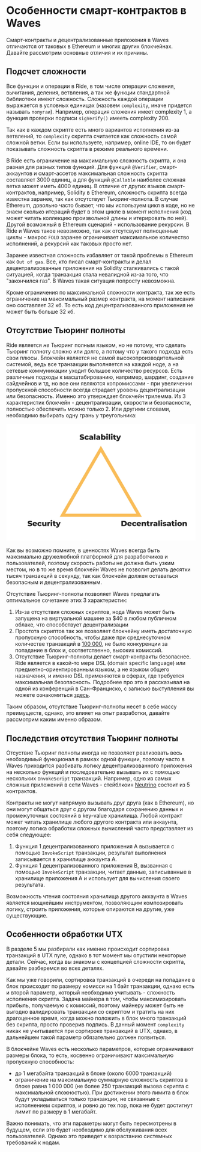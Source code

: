 # Особенности смарт-контрактов в Waves

Смарт-контракты и децентрализованные приложения в Waves отличаются от таковых в Ethereum и многих других блокчейнах. Давайте рассмотрим основные отличия и их причины.

## Подсчет сложности

Все функции и операции в Ride, в том числе операции сложения, вычитания, деления, ветвления, а так же функции стандартной библиотеки имеют сложность. Сложность каждой операции выражается в условных единицах (назовем `complexity`, иначе придется называть `попугаи`). Например, операция сложения имеет complexity 1, а функция проверки подписи `sigVerify()` имееть complexity 200.

Так как в каждом скрипте есть много вариантов исполнения из-за ветвлений, то `complexity` скрипта считается как сложность самой сложной ветки. Если вы используете, например, online IDE, то он будет показывать сложность скрипта в режиме реального времени.

В Ride есть ограничение на максимальную сложность скрипта, и она разная для разных типов функций. Для функций `@Verifier`, смарт-аккаунтов и смарт-ассетов максимальная сложность скрипта составляет 3000 единиц, а для функций `@Callable` наиболее сложная ветка может иметь 4000 единиц. В отличие от других языков смарт-контрактов, например, Solidity в Ethereum, сложность скрипта всегда известна заранее, так как отсутствует Тьюринг-полнота. В случае Ethereum, довольно часто бывает, что мы используем цикл в коде, но не знаем сколько итераций будет в этом цикле в момент исполнения (код может читать коллекцию произвольной длины и итерировать по ней). Другой возможный в Ethereum сценарий - использование рекурсии. В Ride и Waves такое невозможно, так как отсутсвуют полноценные циклы - макрос `FOLD` заранее ограничивает максимальное количество исполнений, а рекурсий как таковых просто нет.

Заранее известная сложность избавляет от такой проблемы в Ethereum как `Out of gas`. Все, кто писал смарт-контракты и делал децентрализованные приложения на Solidity сталкивались с такой ситуацией, когда транзакция стала невалидной из-за того, что "закончился газ". В Waves такая ситуация попросту невозможна.

Кроме ограничения по максимальной сложности контракта, так же есть ограничение на максимальный размер контракта, на момент написания оно составляет 32 кб. То есть код децентрализованного приложения не может быть больше 32 кб.

## Отсутствие Тьюринг полноты

Ride является *не* Тьюринг полным языком, но не потому, что сделать Тьюринг полноту сложно или долго, а потому что у такого подхода есть свои плюсы. Блокчейн является не самой высокопроизводительной системой, ведь все транзакции выполняется на каждой ноде, а на сетевые коммуникации уходит большое количество ресурсов. Есть различные подходы к масштабированию, например, шардинг, создание сайдчейнов и тд, но все они являются копромиссами - при увеличении пропускной способности всегда страдает уровень децентрализации или безопасность. Именно это утверждает блокчейн трилемма. Из 3 характеристик блокчейн - децентрализации, скорости и безопасности, полностью обеспечить можно только 2. Или другими словами, необходимо выбирать одну грань у треугольника:

![The blockchain trilemma](../../assets/6-2-1-the-blockchain-trilemma.jpeg "The blockchain trilemma")

Как вы возможно помните, в ценностях Waves всегда быть максимально дружелюбной платформой для разработчиков и пользователей, поэтому скорость работы не должна быть узким местом, но в то же время блокчейн Waves не позволит делать десятки тысяч транзакций в секунду, так как блокчейн должен оставаться безопасным и децентрализованным. 

Отсутствие Тьюринг-полноты позволяет Waves предлагать оптимальное сочетание этих 3 характеристик:

1. Из-за отсутствия сложных скриптов, нода Waves может быть запущена на виртуальной машине за $40 в любом публичном облаке, что способствует децентрализации
2. Простота скриптов так же позволяет блокчейну иметь достаточную пропускную способность, чтобы даже при среднесуточном количестве транзакций в [100 000](http://dev.pywaves.org/txs/), не было конкуренции за попадание в блок и, соответственно, высоких комиссий.
3. Отсутствие Тьюринг-полноты делает смарт-контракты безопаснее. Ride является в какой-то мере DSL (domain specific language) или предметно-ориентированным языком, а не языком общего назначения, и именно DSL применяются в сферах, где требуется максимальная безопасность. Подробнее про это я рассказывал на одной из конференций в Сан-Франциско, с записью выступления вы можете ознакомиться [здесь](https://www.youtube.com/watch?v=gMcif_ADWak).

Таким образом, отсутствие Тьюринг-полноты несет в себе массу преимуществ, однако, это влияет на опыт разработки, давайте рассмотрим каким именно образом.

## Последствия отсутствия Тьюринг полноты

Отсуствие Тьюринг полноты иногда не позволяет реализовать весь необходимый функционал в рамках одной функции, поэтому часто в Waves приходится разбивать логику децентрализованного приложения на несколько функций и последовательно вызывать их с помощью нескольких `InvokeScript` транзакций. Например, одно из самых сложных приложений в сети Waves - стейблкоин [Neutrino](https://neutrino.at) состоит из 5 контрактов.

Контракты не могут напрямую вызывать друг друга (как в Ethereum), но они могут общаться друг с другом благодаря сохранению данных и промежуточных состояний в key-value хранилища. Любой контракт может читать хранилище любого другого контракта или аккаунта, поэтому логика обработки сложных вычислений часто представляет из себя следующее:

1. Функция 1 децентрализованного приложения A вызывается с помощью `InvokeScript` транзакции, результат выполнения записывается в хранилище аккаунта A.
2. Функция 1 децентрализованного приложения B, вызванная с помощью `InvokeScript` транзакции, читает данные, записыванные в хранилище приложения А и использует для вычисления своего результата.

Возможность чтения состояния хранилища другого аккаунта в Waves является мощнейшим инструментом, позволяющим композировать логику, строить приложения, которые опираются на другие, уже существующие.

## Особенности обработки UTX

В разделе 5 мы разбирали как именно происходит сортировка транзакций в UTX пуле, однако в тот момент мы опустили некоторые детали. Сейчас, когда вы знакомы с концепцией сложности скрипта, давайте разберемся во всех деталях.

Как мы уже говорили, сортировка транзакций в очереди на попадание в блок происходит по размеру комисси на 1 байт транзакции, однако есть и второй параметр, который необходимо учитывать - сложность исполнения скрипта. Задача майнера в том, чтобы максимизировать прибыль, получаемую с комиссий, поэтому майнеру может быть не выгодно валидировать транзакции со скриптом и тратить на них драгоценное время, когда можно положить в блок много транзакций без скрипта, просто проверив подпись. В данный момент `complexity` никак не учитывается при сортироке транзакций в UTX, однако, в дальнейшем такой параметр обязательно должен появиться.

В блокчейне Waves есть несколько параметров, которые ограничивают размеры блока, то есть, косвенно ограничивают максимальную пропускную способность:

- до 1 мегабайта транзакций в блоке (около 6000 транзакций)
- ограничение на максимальную суммарную сложность скриптов в блоке равна 1 000 000 (не более 250 транзакций вызова скрипта с максимальной сложностью). При достижении этого лимита в блок будут укладываться только транзакции, не связанные с исполнением скриптов, и ровно до тех пор, пока не будет достигнут лимит по размеру в 1 мегабайт.

Важно понимать, что эти параметры могут быть пересмотрены в будущем, если это будет необходимо для обслуживания всех пользователей. Однако это приведет к возрастанию системных требований к нодам.
